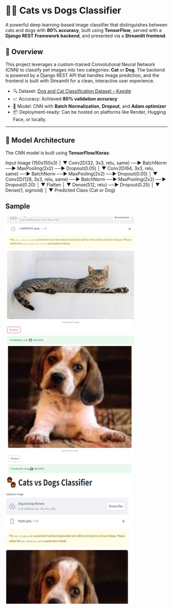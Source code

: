 # 🐶🐱 Cats vs Dogs Classifier

A powerful deep learning-based image classifier that distinguishes between cats and dogs with **80% accuracy**, built using **TensorFlow**, served with a **Django REST Framework backend**, and presented via a **Streamlit frontend**.

## 🚀 Overview

This project leverages a custom-trained Convolutional Neural Network (CNN) to classify pet images into two categories: **Cat** or **Dog**. The backend is powered by a Django REST API that handles image prediction, and the frontend is built with Streamlit for a clean, interactive user experience.

- 🔍 Dataset: [Dog and Cat Classification Dataset – Kaggle](https://www.kaggle.com/datasets/bhavikjikadara/dog-and-cat-classification-dataset)
- 📈 Accuracy: Achieved **80% validation accuracy**
- 🧠 Model: CNN with **Batch Normalization**, **Dropout**, and **Adam optimizer**
- 📦 Deployment-ready: Can be hosted on platforms like Render, Hugging Face, or locally.

---

## 🧠 Model Architecture

The CNN model is built using **TensorFlow/Keras**:

Input Image (150x150x3)
        │
        ▼
Conv2D(32, 3x3, relu, same) ──► BatchNorm ──► MaxPooling(2x2) ──► Dropout(0.05)
        │
        ▼
Conv2D(64, 3x3, relu, same) ──► BatchNorm ──► MaxPooling(2x2) ──► Dropout(0.05)
        │
        ▼
Conv2D(128, 3x3, relu, same) ──► BatchNorm ──► MaxPooling(2x2) ──► Dropout(0.20)
        │
        ▼
Flatten
        │
        ▼
Dense(512, relu) ──► Dropout(0.25)
        │
        ▼
Dense(1, sigmoid)
        │
        ▼
Predicted Class (Cat or Dog)

## Sample
<img src="image1.jpg" width="400" height="400"/>
<img src="image2.jpg" width="400" height="400"/>
<img src="image3.jpg" width="400" height="400"/>